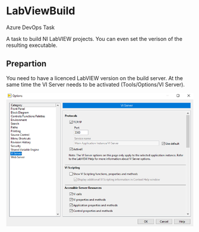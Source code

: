 # LabViewBuild
Azure DevOps Task

A task to build NI LabVIEW projects. You can even set the verison of the resulting executable.

## Prepartion
You need to have a licenced LabVIEW version on the build server. At the same time the VI Server needs to be activated (Tools/Options/VI Server).

![VI Server](https://raw.githubusercontent.com/chwebdude/LabViewBuild/master/images/VIServer.png)